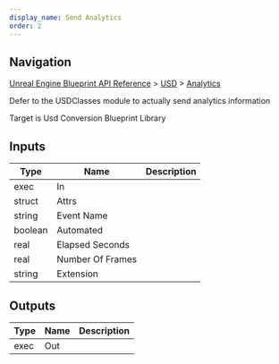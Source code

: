 ```yaml
---
display_name: Send Analytics
order: 2
---
```

## Navigation

[Unreal Engine Blueprint API Reference](https://dev.epicgames.com/documentation/en-us/unreal-engine/BlueprintAPI) > [USD](https://dev.epicgames.com/documentation/en-us/unreal-engine/BlueprintAPI/USD) > [Analytics](https://dev.epicgames.com/documentation/en-us/unreal-engine/BlueprintAPI/USD/Analytics)

Defer to the USDClasses module to actually send analytics information

Target is Usd Conversion Blueprint Library

## Inputs

| Type | Name | Description |
| --- | --- | --- |
| exec | In |  |
| struct | Attrs |  |
| string | Event Name |  |
| boolean | Automated |  |
| real | Elapsed Seconds |  |
| real | Number Of Frames |  |
| string | Extension |  |

## Outputs

| Type | Name | Description |
| --- | --- | --- |
| exec | Out |  |
